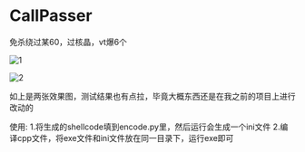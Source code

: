 # CallPasser
免杀绕过某60，过核晶，vt爆6个

![1](https://github.com/wz-wsl/CallPasser/blob/main/pic/1.PNG)

![2](https://github.com/wz-wsl/CallPasser/blob/main/pic/2.PNG)

如上是两张效果图，测试结果也有点拉，毕竟大概东西还是在我之前的项目上进行改动的

使用:
1.将生成的shellcode填到encode.py里，然后运行会生成一个ini文件
2.编译cpp文件，将exe文件和ini文件放在同一目录下，运行exe即可

